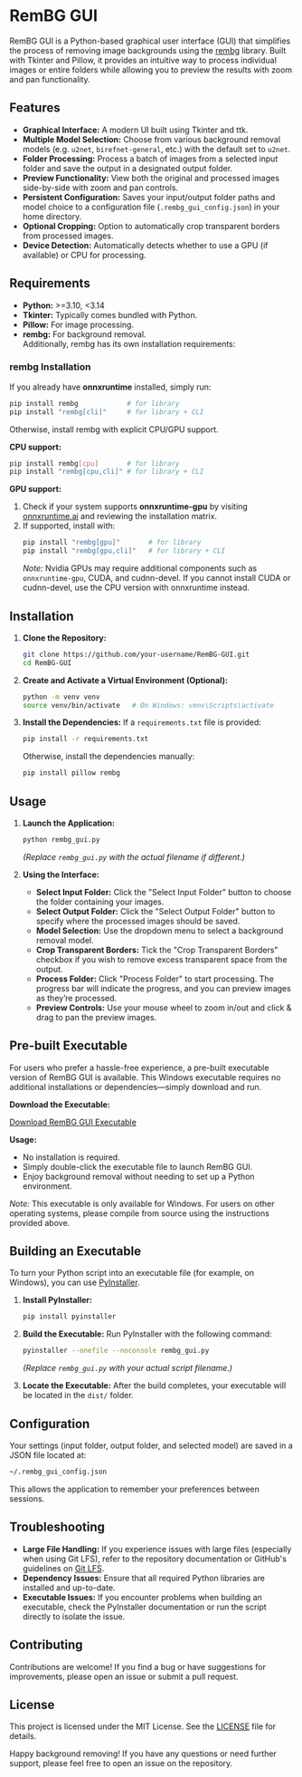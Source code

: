 # RemBG GUI

RemBG GUI is a Python-based graphical user interface (GUI) that simplifies the process of removing image backgrounds using the [rembg](https://github.com/danielgatis/rembg) library. Built with Tkinter and Pillow, it provides an intuitive way to process individual images or entire folders while allowing you to preview the results with zoom and pan functionality.

## Features

- **Graphical Interface:** A modern UI built using Tkinter and ttk.
- **Multiple Model Selection:** Choose from various background removal models (e.g. `u2net`, `birefnet-general`, etc.) with the default set to `u2net`.
- **Folder Processing:** Process a batch of images from a selected input folder and save the output in a designated output folder.
- **Preview Functionality:** View both the original and processed images side-by-side with zoom and pan controls.
- **Persistent Configuration:** Saves your input/output folder paths and model choice to a configuration file (`.rembg_gui_config.json`) in your home directory.
- **Optional Cropping:** Option to automatically crop transparent borders from processed images.
- **Device Detection:** Automatically detects whether to use a GPU (if available) or CPU for processing.

## Requirements

- **Python:** >=3.10, <3.14
- **Tkinter:** Typically comes bundled with Python.
- **Pillow:** For image processing.
- **rembg:** For background removal.  
  Additionally, rembg has its own installation requirements:

### rembg Installation

If you already have **onnxruntime** installed, simply run:
```sh
pip install rembg            # for library
pip install "rembg[cli]"     # for library + CLI
```

Otherwise, install rembg with explicit CPU/GPU support.

**CPU support:**
```sh
pip install rembg[cpu]       # for library
pip install "rembg[cpu,cli]" # for library + CLI
```

**GPU support:**
1. Check if your system supports **onnxruntime-gpu** by visiting [onnxruntime.ai](https://onnxruntime.ai) and reviewing the installation matrix.
2. If supported, install with:
   ```sh
   pip install "rembg[gpu]"       # for library
   pip install "rembg[gpu,cli]"   # for library + CLI
   ```
   *Note:* Nvidia GPUs may require additional components such as `onnxruntime-gpu`, CUDA, and cudnn-devel. If you cannot install CUDA or cudnn-devel, use the CPU version with onnxruntime instead.

## Installation

1. **Clone the Repository:**
   ```sh
   git clone https://github.com/your-username/RemBG-GUI.git
   cd RemBG-GUI
   ```

2. **Create and Activate a Virtual Environment (Optional):**
   ```sh
   python -m venv venv
   source venv/bin/activate   # On Windows: venv\Scripts\activate
   ```

3. **Install the Dependencies:**
   If a `requirements.txt` file is provided:
   ```sh
   pip install -r requirements.txt
   ```
   Otherwise, install the dependencies manually:
   ```sh
   pip install pillow rembg
   ```

## Usage

1. **Launch the Application:**
   ```sh
   python rembg_gui.py
   ```
   *(Replace `rembg_gui.py` with the actual filename if different.)*

2. **Using the Interface:**
   - **Select Input Folder:** Click the "Select Input Folder" button to choose the folder containing your images.
   - **Select Output Folder:** Click the "Select Output Folder" button to specify where the processed images should be saved.
   - **Model Selection:** Use the dropdown menu to select a background removal model.
   - **Crop Transparent Borders:** Tick the "Crop Transparent Borders" checkbox if you wish to remove excess transparent space from the output.
   - **Process Folder:** Click "Process Folder" to start processing. The progress bar will indicate the progress, and you can preview images as they’re processed.
   - **Preview Controls:** Use your mouse wheel to zoom in/out and click & drag to pan the preview images.

## Pre-built Executable

For users who prefer a hassle-free experience, a pre-built executable version of RemBG GUI is available. This Windows executable requires no additional installations or dependencies—simply download and run.

**Download the Executable:**

[Download RemBG GUI Executable](https://drive.google.com/file/d/1t9hXASicu6Uf8QWGvYjD_5wRSfxyig6_/view?usp=drive_link)

**Usage:**

- No installation is required.
- Simply double-click the executable file to launch RemBG GUI.
- Enjoy background removal without needing to set up a Python environment.

*Note:* This executable is only available for Windows. For users on other operating systems, please compile from source using the instructions provided above.



## Building an Executable

To turn your Python script into an executable file (for example, on Windows), you can use [PyInstaller](https://pyinstaller.org/).

1. **Install PyInstaller:**
   ```sh
   pip install pyinstaller
   ```

2. **Build the Executable:**
   Run PyInstaller with the following command:
   ```sh
   pyinstaller --onefile --noconsole rembg_gui.py
   ```
   *(Replace `rembg_gui.py` with your actual script filename.)*

3. **Locate the Executable:**
   After the build completes, your executable will be located in the `dist/` folder.

## Configuration

Your settings (input folder, output folder, and selected model) are saved in a JSON file located at:
```sh
~/.rembg_gui_config.json
```
This allows the application to remember your preferences between sessions.

## Troubleshooting

- **Large File Handling:** If you experience issues with large files (especially when using Git LFS), refer to the repository documentation or GitHub's guidelines on [Git LFS](https://git-lfs.github.com/).
- **Dependency Issues:** Ensure that all required Python libraries are installed and up-to-date.
- **Executable Issues:** If you encounter problems when building an executable, check the PyInstaller documentation or run the script directly to isolate the issue.

## Contributing

Contributions are welcome! If you find a bug or have suggestions for improvements, please open an issue or submit a pull request.

## License

This project is licensed under the MIT License. See the [LICENSE](LICENSE) file for details.

Happy background removing! If you have any questions or need further support, please feel free to open an issue on the repository.
